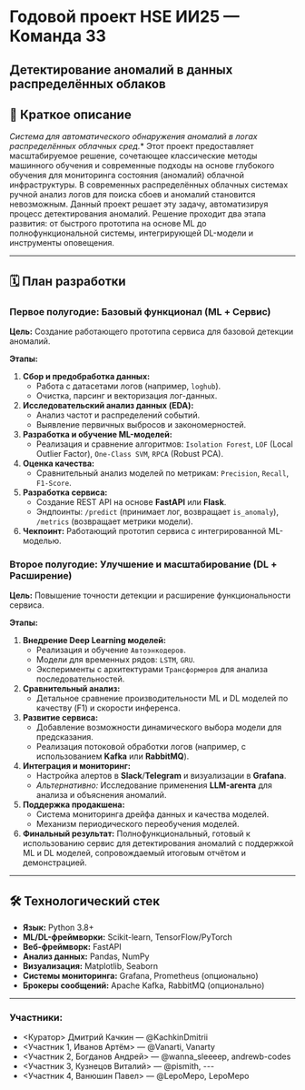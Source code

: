 # Годовой проект HSE ИИ25 — Команда 33  
## Детектирование аномалий в данных распределённых облаков

## 📖 Краткое описание
*Система для автоматического обнаружения аномалий в логах распределённых облачных сред.** Этот проект предоставляет масштабируемое решение, сочетающее классические методы машинного обучения и современные подходы на основе глубокого обучения для мониторинга состояния (аномалий) облачной инфраструктуры. В современных распределённых облачных системах ручной анализ логов для поиска сбоев и аномалий становится невозможным. Данный проект решает эту задачу, автоматизируя процесс детектирования аномалий. Решение проходит два этапа развития: от быстрого прототипа на основе ML до полнофункциональной системы, интегрирующей DL-модели и инструменты оповещения.

---

## 🗓️ План разработки

### Первое полугодие: Базовый функционал (ML + Сервис)
**Цель:** Создание работающего прототипа сервиса для базовой детекции аномалий.

**Этапы:**
1.  **Сбор и предобработка данных:**
    *   Работа с датасетами логов (например, `loghub`).
    *   Очистка, парсинг и векторизация лог-данных.
2.  **Исследовательский анализ данных (EDA):**
    *   Анализ частот и распределений событий.
    *   Выявление первичных выбросов и закономерностей.
3.  **Разработка и обучение ML-моделей:**
    *   Реализация и сравнение алгоритмов: `Isolation Forest`, `LOF` (Local Outlier Factor), `One-Class SVM`, `RPCA` (Robust PCA).
4.  **Оценка качества:**
    *   Сравнительный анализ моделей по метрикам: `Precision`, `Recall`, `F1-Score`.
5.  **Разработка сервиса:**
    *   Создание REST API на основе **FastAPI** или **Flask**.
    *   Эндпоинты: `/predict` (принимает лог, возвращает `is_anomaly`), `/metrics` (возвращает метрики модели).
6.  **Чекпоинт:** Работающий прототип сервиса с интегрированной ML-моделью.

### Второе полугодие: Улучшение и масштабирование (DL + Расширение)
**Цель:** Повышение точности детекции и расширение функциональности сервиса.

**Этапы:**
1.  **Внедрение Deep Learning моделей:**
    *   Реализация и обучение `Автоэнкодеров`.
    *   Модели для временных рядов: `LSTM`, `GRU`.
    *   Эксперименты с архитектурами `Трансформеров` для анализа последовательностей.
2.  **Сравнительный анализ:**
    *   Детальное сравнение производительности ML и DL моделей по качеству (F1) и скорости инференса.
3.  **Развитие сервиса:**
    *   Добавление возможности динамического выбора модели для предсказания.
    *   Реализация потоковой обработки логов (например, с использованием **Kafka** или **RabbitMQ**).
4.  **Интеграция и мониторинг:**
    *   Настройка алертов в **Slack**/**Telegram** и визуализации в **Grafana**.
    *   *Альтернативно:* Исследование применения **LLM-агента** для анализа и объяснения аномалий.
5.  **Поддержка продакшена:**
    *   Система мониторинга дрейфа данных и качества моделей.
    *   Механизм периодического переобучения моделей.
6.  **Финальный результат:** Полнофункциональный, готовый к использованию сервис для детектирования аномалий с поддержкой ML и DL моделей, сопровождаемый итоговым отчётом и демонстрацией.

---

## 🛠️ Технологический стек

*   **Язык:** Python 3.8+
*   **ML/DL-фреймворки:** Scikit-learn, TensorFlow/PyTorch
*   **Веб-фреймворк:** FastAPI
*   **Анализ данных:** Pandas, NumPy
*   **Визуализация:** Matplotlib, Seaborn
*   **Системы мониторинга:** Grafana, Prometheus (опционально)
*   **Брокеры сообщений:** Apache Kafka, RabbitMQ (опционально)

---
 
###  Участники:
- <Куратор>    Дмитрий Качкин — @KachkinDmitrii
- <Участник 1, Иванов Артём> — @Vanarti, Vanarty
- <Участник 2, Богданов Андрей> — @wanna_sleeeep, andrewb-codes
- <Участник 3, Кузнецов Виталий> — @pismith, ---
- <Участник 4, Ванюшин Павел> — @LepoMepo, LepoMepo
